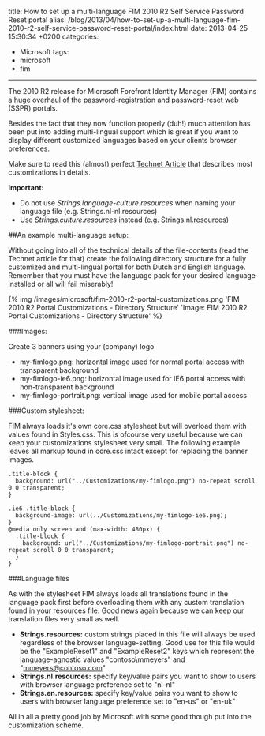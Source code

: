 title: How to set up a multi-language FIM 2010 R2 Self Service Password Reset portal
alias: /blog/2013/04/how-to-set-up-a-multi-language-fim-2010-r2-self-service-password-reset-portal/index.html
date: 2013-04-25 15:30:34 +0200
categories:
- Microsoft
tags:
- microsoft
- fim
---

The 2010 R2 release for Microsoft Forefront Identity Manager (FIM) contains a huge overhaul of the password-registration and password-reset web (SSPR) portals.

Besides the fact that they now function properly (duh!) much attention has been put into adding multi-lingual support which is great if you want to display different customized languages  based on your clients browser preferences.

Make sure to read this (almost) perfect [Technet Article](http://technet.microsoft.com/en-us/library/jj134312%28v=ws.10%29.aspx "FIM 2010 R2 Portal Customization") that describes most customizations in details.

**Important:**

- Do not use *Strings.language-culture.resources* when naming your language file (e.g. Strings.nl-nl.resources)
- Use *Strings.culture.resources* instead (e.g. Strings.nl.resources)

##An example multi-language setup:

Without going into all of the technical details of the file-contents (read the Technet article for that) create the following directory structure for a fully customized and multi-lingual portal for both Dutch and English language. Remember that you must have the language pack for your desired language installed or all will fail miserably!

{% img /images/microsoft/fim-2010-r2-portal-customizations.png 'FIM 2010 R2 Portal Customizations - Directory Structure' 'Image: FIM 2010 R2 Portal Customizations - Directory Structure' %}

###Images:

Create 3 banners using your (company) logo

- my-fimlogo.png: horizontal image used for normal portal access with transparent background
- my-fimlogo-ie6.png: horizontal image used for IE6 portal access with non-transparent background
- my-fimlogo-portrait.png: vertical image used for mobile portal access

###Custom stylesheet:

FIM always loads it's own core.css stylesheet but will overload them with values found in Styles.css. This is ofcourse very useful because we can keep your customizations stylesheet very small. The following example leaves all markup found in core.css intact except for replacing the banner images.

	.title-block {
	  background: url("../Customizations/my-fimlogo.png") no-repeat scroll 0 0 transparent;
	}

	.ie6 .title-block {
	  background-image: url(../Customizations/my-fimlogo-ie6.png);
	}
	@media only screen and (max-width: 480px) {
	  .title-block {
	    background: url("../Customizations/my-fimlogo-portrait.png") no-repeat scroll 0 0 transparent;
	  }
	}

###Language files

As with the stylesheet FIM always loads all translations found in the language pack first before overloading them with any custom translation found in your resources file. Good news again because we can keep our translation files very small as well.

- **Strings.resources:** custom strings placed in this file will always be used regardless of the browser language-setting. Good use for this file would be the "ExampleReset1" and "ExampleReset2" keys which represent the language-agnostic values "contoso\mmeyers" and "mmeyers@contoso.com"
- **Strings.nl.resources:** specify key/value pairs you want to show to users with browser language preference set to "nl-nl"
- **Strings.en.resources:** specify key/value pairs you want to show to users with browser language preference set to "en-us" or "en-uk"

All in all a pretty good job by Microsoft with some good though put into the customization scheme.
